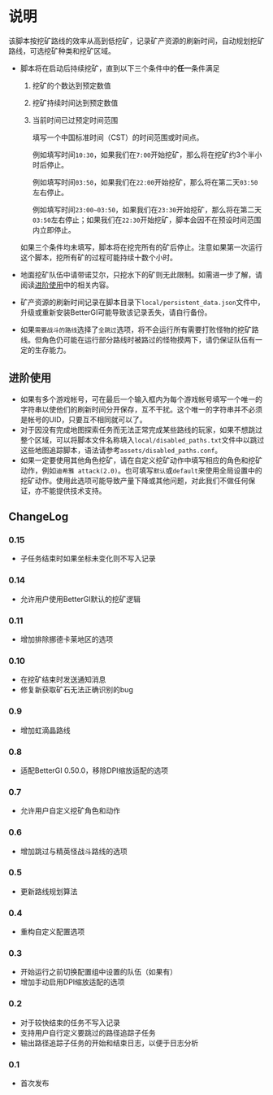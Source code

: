 # 说明

该脚本按挖矿路线的效率从高到低挖矿，记录矿产资源的刷新时间，自动规划挖矿路线，可选挖矿种类和挖矿区域。

- 脚本将在启动后持续挖矿，直到以下三个条件中的**任一**条件满足
  1. 挖矿的个数达到预定数值
  1. 挖矿持续时间达到预定数值
  1. 当前时间已过预定时间范围

        填写一个中国标准时间（CST）的时间范围或时间点。

        例如填写时间`10:30`，如果我们在`7:00`开始挖矿，那么将在挖矿约3个半小时后停止。

        例如填写时间`03:50`，如果我们在`22:00`开始挖矿，那么将在第二天`03:50`左右停止。

        例如填写时间`23:00~03:50`，如果我们在`23:30`开始挖矿，那么将在第二天`03:50`左右停止；如果我们在`22:30`开始挖矿，脚本会因不在预设时间范围内立即停止。

  如果三个条件均未填写，脚本将在挖完所有的矿后停止。注意如果第一次运行这个脚本，挖所有矿的过程可能持续十数个小时。

- 地面挖矿队伍中请带诺艾尔，只挖水下的矿则无此限制。如需进一步了解，请阅读[进阶使用](#进阶使用)中的相关内容。
- 矿产资源的刷新时间记录在脚本目录下`local/persistent_data.json`文件中，升级或重新安装BetterGI可能导致该记录丢失，请自行备份。
- 如果`需要战斗的路线`选择了`全跳过`选项，将不会运行所有需要打败怪物的挖矿路线。但角色仍可能在运行部分路线时被路过的怪物摸两下，请仍保证队伍有一定的生存能力。

## 进阶使用

- 如果有多个游戏帐号，可在最后一个输入框内为每个游戏帐号填写一个唯一的字符串以使他们的刷新时间分开保存，互不干扰。这个唯一的字符串并不必须是帐号的UID，只要互不相同就可以了。
- 对于因没有完成地图探索任务而无法正常完成某些路线的玩家，如果不想跳过整个区域，可以将脚本文件名称填入`local/disabled_paths.txt`文件中以跳过这些地图追踪脚本，语法请参考`assets/disabled_paths.conf`。
- 如果一定要使用其他角色挖矿，请在自定义挖矿动作中填写相应的角色和挖矿动作，例如`迪希雅 attack(2.0)`。也可填写`默认`或`default`来使用全局设置中的挖矿动作。使用此选项可能导致产量下降或其他问题，对此我们不做任何保证，亦不能提供技术支持。

## ChangeLog

### 0.15

- 子任务结束时如果坐标未变化则不写入记录

### 0.14

- 允许用户使用BetterGI默认的挖矿逻辑

### 0.11

- 增加排除挪德卡莱地区的选项

### 0.10

- 在挖矿结束时发送通知消息
- 修复新获取矿石无法正确识别的bug

### 0.9

- 增加虹滴晶路线

### 0.8

- 适配BetterGI 0.50.0，移除DPI缩放适配的选项

### 0.7

- 允许用户自定义挖矿角色和动作

### 0.6

- 增加跳过与精英怪战斗路线的选项

### 0.5

- 更新路线规划算法

### 0.4

- 重构自定义配置选项

### 0.3 

- 开始运行之前切换配置组中设置的队伍（如果有）
- 增加手动启用DPI缩放适配的选项

### 0.2

- 对于较快结束的任务不写入记录
- 支持用户自行定义要跳过的路径追踪子任务
- 输出路径追踪子任务的开始和结束日志，以便于日志分析

### 0.1

- 首次发布
